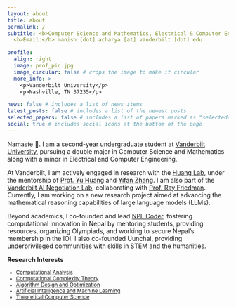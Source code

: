 ```yaml
---
layout: about
title: about
permalink: /
subtitle: <b>Computer Science and Mathematics, Electrical & Computer Engineering (Minor)</b> <br>
  <b>Email:</b> manish [dot] acharya [at] vanderbilt [dot] edu

profile:
  align: right
  image: prof_pic.jpg
  image_circular: false # crops the image to make it circular
  more_info: >
    <p>Vanderbilt University</p>
    <p>Nashville, TN 37235</p>

news: false # includes a list of news items
latest_posts: false # includes a list of the newest posts
selected_papers: false # includes a list of papers marked as "selected={true}"
social: true # includes social icons at the bottom of the page
---
```


Namaste 🙏. I am a second-year undergraduate student at [Vanderbilt University](https://vanderbilt.edu), pursuing a double major in Computer Science and Mathematics along with a minor in Electrical and Computer Engineering.

At Vanderbilt, I am actively engaged in research with the [Huang Lab](https://yuhuang-lab.github.io), under the mentorship of [Prof. Yu Huang](https://yuhuang-lab.github.io) and [Yifan Zhang](https://coderdoge.com). I am also part of the [Vanderbilt AI Negotiation Lab](https://www.ainegotiationlab-vanderbilt.com), collaborating with [Prof. Ray Friedman](https://business.vanderbilt.edu/bio/ray-friedman/). Currently, I am working on a new research project aimed at advancing the mathematical reasoning capabilities of large language models (LLMs).

Beyond academics, I co-founded and lead [NPL Coder](https://nplcoder.org), fostering computational innovation in Nepal by mentoring students, providing resources, organizing Olympiads, and working to secure Nepal’s membership in the IOI. I also co-founded Uunchai, providing underprivileged communities with skills in STEM and the humanities.

<b>Research Interests</b>

<ul style="font-size: smaller;">
  <li><a href="#">Computational Analysis</a></li>
  <li><a href="#">Computational Complexity Theory</a></li>
  <li><a href="#">Algorithm Design and Optimization</a></li>
  <li><a href="#">Artificial Intelligence and Machine Learning</a></li>
  <li><a href="#">Theoretical Computer Science</a></li>
</ul>
